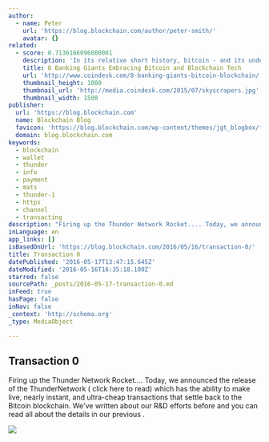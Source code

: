 ```yaml
---
author:
  - name: Peter
    url: 'https://blog.blockchain.com/author/peter-smith/'
    avatar: {}
related:
  - score: 0.7136166096000001
    description: 'In its relative short history, bitcoin - and its underlying technology the blockchain - have captivated thinkers around the world, but not everyone was quick to see the potential. Due in part to its initial billing as a threat to the traditional financial ecosystem, these institutions have perhaps understandably responded with sharp critiques and deep skepticism for the technology.'
    title: 8 Banking Giants Embracing Bitcoin and Blockchain Tech
    url: 'http://www.coindesk.com/8-banking-giants-bitcoin-blockchain/'
    thumbnail_height: 1000
    thumbnail_url: 'http://media.coindesk.com/2015/07/skyscrapers.jpg'
    thumbnail_width: 1500
publisher:
  url: 'https://blog.blockchain.com'
  name: Blockchain Blog
  favicon: 'https://blog.blockchain.com/wp-content/themes/jgt_blogbox/favicon.ico'
  domain: blog.blockchain.com
keywords:
  - blockchain
  - wallet
  - thunder
  - info
  - payment
  - mats
  - thunder-1
  - https
  - channel
  - transacting
description: "Firing up the Thunder Network Rocket.... Today, we announced the release of the ThunderNetwork ( click here to read) which has the ability to make live, nearly instant, and ultra-cheap transactions that settle back to the Bitcoin blockchain. We've written about our R&D efforts before and you can read all about the details in our previous ."
inLanguage: en
app_links: []
isBasedOnUrl: 'https://blog.blockchain.com/2016/05/16/transaction-0/'
title: Transaction 0
datePublished: '2016-05-17T13:47:15.645Z'
dateModified: '2016-05-16T16:35:18.100Z'
starred: false
sourcePath: _posts/2016-05-17-transaction-0.md
inFeed: true
hasPage: false
inNav: false
_context: 'http://schema.org'
_type: MediaObject

---
```

<article style=""><h1>Transaction 0</h1><p>Firing up the Thunder Network Rocket.... Today, we announced the release of the ThunderNetwork ( click here to read) which has the ability to make live, nearly instant, and ultra-cheap transactions that settle back to the Bitcoin blockchain. We've written about our R&amp;D efforts before and you can read all about the details in our previous .</p><img src="https://blog.blockchain.com/wp-content/uploads/2016/05/Thunder4.png" /></article>